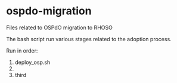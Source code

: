 # ospdo-migration
Files related to OSPdO migration to RHOSO

The bash script run various stages related to 
the adoption process.

Run in order:

1. deploy_osp.sh <patch to install_yamls>
2. 
3. third
